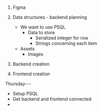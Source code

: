 1. Figma

2. Data structures - backend planning

   - We want to use PSQL
     - Data to store
       - Serialized integer for row
       - Strings concerning each item
   - Assets
     - Images

3. Backend creation

4. Frontend creation

Thursday---

- Setup PSQL
- Get backend and frontend connected
-
